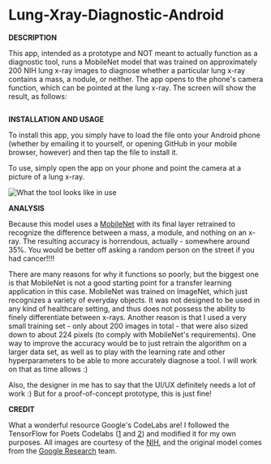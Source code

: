 # Lung-Xray-Diagnostic-Android

**DESCRIPTION** 

This app, intended as a prototype and NOT meant to actually function as a diagnostic tool, runs a MobileNet model that was trained on approximately 200 NIH lung x-ray images to diagnose whether a particular lung x-ray contains a mass, a nodule, or neither. The app opens to the phone's camera function, which can be pointed at the lung x-ray. The screen will show the result, as follows:

<IMAGE>
  
 **INSTALLATION AND USAGE**
 
 To install this app, you simply have to load the file onto your Android phone (whether by emailing it to yourself, or opening GitHub in your mobile browser, however) and then tap the file to install it.
 
 To use, simply open the app on your phone and point the camera at a picture of a lung x-ray.
 
 ![What the tool looks like in use](https://github.com/priyankaincode/Lung-Xray-Diagnostic-Android/blob/master/images/IMG_1275.jpg?raw=true) 
 
 **ANALYSIS**
 
 Because this model uses a [MobileNet](https://research.googleblog.com/2017/06/mobilenets-open-source-models-for.html) with its final layer retrained to recognize the difference between a mass, a module, and nothing on an x-ray. The resulting accuracy is horrendous, actually - somewhere around 35%. You would be better off asking a random person on the street if you had cancer!!!!
 
 There are many reasons for why it functions so poorly, but the biggest one is that MobileNet is not a good starting point for a transfer learning application in this case. MobileNet was trained on ImageNet, which just recognizes a variety of everyday objects. It was not designed to be used in any kind of healthcare setting, and thus does not possess the ability to finely differentiate between x-rays. Another reason is that I used a very small training set - only about 200 images in total - that were also sized down to about 224 pixels (to comply with MobileNet's requirements). One way to improve the accuracy would be to just retrain the algorithm on a larger data set, as well as to play with the learning rate and other hyperparameters to be able to more accurately diagnose a tool. I will work on that as time allows :)
 
 Also, the designer in me has to say that the UI/UX definitely needs a lot of work :) But for a proof-of-concept prototype, this is just fine!
 
 **CREDIT**
 
What a wonderful resource Google's CodeLabs are! I followed the TensorFlow for Poets Codelabs ([1](https://codelabs.developers.google.com/codelabs/tensorflow-for-poets/index.html#0) and [2](https://codelabs.developers.google.com/codelabs/tensorflow-for-poets-2/#0)) and modified it for my own purposes. All images are courtesy of the [NIH](https://www.nih.gov/news-events/news-releases/nih-clinical-center-provides-one-largest-publicly-available-chest-x-ray-datasets-scientific-community), and the original model comes from the [Google Research](https://research.google.com/) team.
